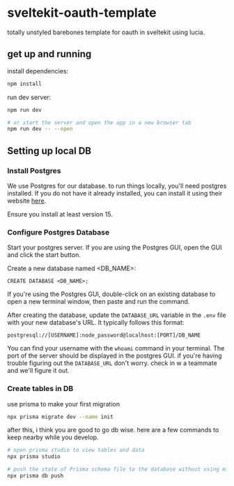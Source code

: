 # sveltekit-oauth-template
totally unstyled barebones template for oauth in sveltekit using lucia.

## get up and running

install dependencies:

```bash
npm install
```

run dev server:
```bash
npm run dev

# or start the server and open the app in a new browser tab
npm run dev -- --open
```

## Setting up local DB

### Install Postgres

We use Postgres for our database. to run things locally, you'll need postgres installed. If you do not have it already installed, you can install it using their website [here](https://www.postgresql.org/download/).

Ensure you install at least version 15.

### Configure Postgres Database

Start your postgres server. If you are using the Postgres GUI, open the GUI and click the start button.

Create a new database named <DB_NAME>:

```
CREATE DATABASE <DB_NAME>;
```

If you're using the Postgres GUI, double-click on an existing database to open a new terminal window, then paste and run the command.

After creating the database, update the `DATABASE_URL` variable in the `.env` file with your new database's URL. It typically follows this format:

```
postgresql://[USERNAME]:node_password@localhost:[PORT]/DB_NAME
```

You can find your username with the `whoami` command in your terminal. The port of the server should be displayed in the postgres GUI. if you're having trouble figuring out the `DATABASE_URL` don't worry. check in w a teammate and we'll figure it out.

### Create tables in DB

use prisma to make your first migration
```bash
npx prisma migrate dev --name init
```
after this, i think you are good to go db wise. here are a few commands to keep nearby while you develop.

```bash
# open prisma studio to view tables and data
npx prisma studio

# push the state of Prisma schema file to the database without using migrations
npx prisma db push
```



